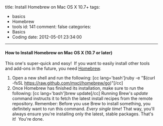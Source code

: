 title: Install Homebrew on Mac OS X 10.7+
tags:
  - basics
  - Homebrew
  - tools
id: 141
comment: false
categories:
  - Basics
  - Coding
date: 2012-05-01 23:34:00
---

#### How to Install Homebrew on Mac OS X (10.7 or later)

This one's super-quick and easy!  If you want to easily install other tools and add-ons in the future, you need [Homebrew](http://brew.sh/ "Homebrew").

1.  Open a new shell and run the following:
[cc lang='bash']ruby -e "$(curl -fsSL https://raw.github.com/mxcl/homebrew/go)"[/cc]
2.  Once Homebrew has finished its installation, make sure to run the following:
[cc lang='bash']brew update[/cc]
Running Brew's _update_ command instructs it to fetch the latest install recipes from the remote repository. Remember: Before you use Brew to install something, you definitely want to run this command. _Every single time_! That way, you'll always ensure you're installing only the latest, stable packages.
That's it!  You're done.